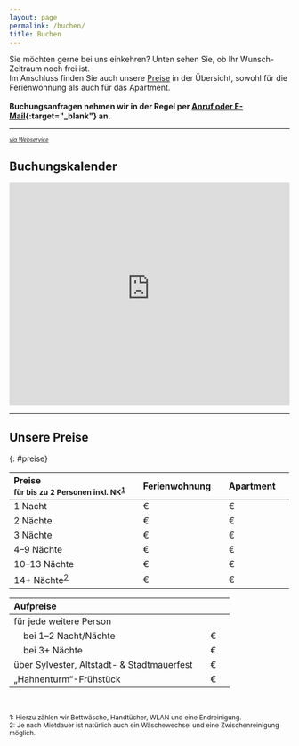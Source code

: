```yaml
---
layout: page
permalink: /buchen/
title: Buchen
---
```


Sie möchten gerne bei uns einkehren? Unten sehen Sie, ob Ihr Wunsch-Zeitraum noch frei ist.\
Im Anschluss finden Sie auch unsere [Preise](#preise) in der Übersicht, sowohl für die Ferienwohnung als auch für das Apartment.
<br/>
<br/>
**Buchungsanfragen nehmen wir in der Regel per [Anruf oder E-Mail](kontakt.md){:target="_blank"} an.**

***

<sup style="margin-top:2em" class="align-right"><sub><a href="https://www.belegungskalender-kostenlos.de/" target="_blank" rel="nofollow">*via Webservice*</a></sub></sup>
## Buchungskalender
<iframe width="100%" height="400" frameborder="0" loading="eager" referrerpolicy="no-referrer-when-downgrade" src="https://api.belegungskalender-kostenlos.de/kalender.php?   kid=42801" title="Belegungskalender"><p>Ihr Browser kann das Kalender-Frame leider nicht anzeigen. Um den Kalender zu sehen klicken Sie bitte hier: <a href="https://api.belegungskalender-kostenlos.de/kalender.php?kid=42801">https://api.belegungskalender-kostenlos.de/kalender.php?kid=42801</a></p></iframe>

***

## Unsere Preise
{: #preise}

<style>
  table {
    width: fit-content;
  }
  td, th {
    padding-right: 1.5em;
  }
</style>

| Preise <br/><small>für bis zu 2 Personen inkl. NK<sup>[1](#note1)</sup></small> | Ferien&shy;wohnung | Apart&shy;ment
|:-|:-|:-
| 1 Nacht | € | €
| 2 Nächte | € | €
| 3 Nächte | € | €
| 4–9 Nächte | € | €
| 10–13 Nächte | € | €
| 14+ Nächte<sup>[2](#note2)</sup> | € | €


| Aufpreise | &nbsp;
|:-|:-
| für jede weitere Person 
| &nbsp;&nbsp;&nbsp; bei 1–2 Nacht/Nächte | € 
| &nbsp;&nbsp;&nbsp; bei 3+ Nächte | € 
| über Sylvester, Altstadt- & Stadtmauerfest | € 
| „Hahnenturm“-Frühstück | €

<br/>

<p>
  <small id="note1">1: Hierzu zählen wir Bettwäsche, Handtücher, WLAN und eine Endreinigung.</small><br/>
  <small id="note2">2: Je nach Mietdauer ist natürlich auch ein Wäschewechsel und eine Zwischenreinigung möglich.</small>
</p>
